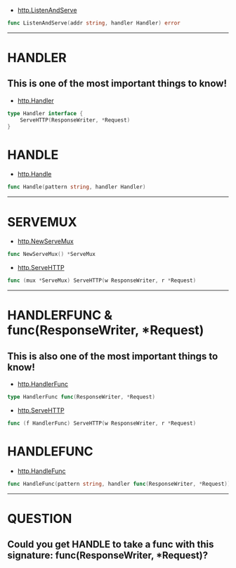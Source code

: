 
- [http.ListenAndServe](https://godoc.org/net/http#ListenAndServe)
``` Go
func ListenAndServe(addr string, handler Handler) error
```

********************
# HANDLER

## This is one of the most important things to know!

- [http.Handler](https://godoc.org/net/http#Handler)
``` Go
type Handler interface {
    ServeHTTP(ResponseWriter, *Request)
}
```
# HANDLE

- [http.Handle](https://godoc.org/net/http#Handle)
``` Go
func Handle(pattern string, handler Handler)
```
********************
# SERVEMUX

- [http.NewServeMux](https://godoc.org/net/http#NewServeMux)
``` Go
func NewServeMux() *ServeMux
```

- [http.ServeHTTP](https://godoc.org/net/http#ServeMux.ServeHTTP)
``` Go
func (mux *ServeMux) ServeHTTP(w ResponseWriter, r *Request)
```

********************
# HANDLERFUNC & func(ResponseWriter, *Request)

## This is also one of the most important things to know!

- [http.HandlerFunc](https://godoc.org/net/http#HandlerFunc)
``` Go
type HandlerFunc func(ResponseWriter, *Request)
```

- [http.ServeHTTP](https://godoc.org/net/http#HandlerFunc.ServeHTTP)
``` Go
func (f HandlerFunc) ServeHTTP(w ResponseWriter, r *Request)
```

# HANDLEFUNC

- [http.HandleFunc](https://godoc.org/net/http#HandleFunc)
``` Go
func HandleFunc(pattern string, handler func(ResponseWriter, *Request))
```

********************
# QUESTION

## Could you get HANDLE to take a func with this signature: func(ResponseWriter, *Request)?